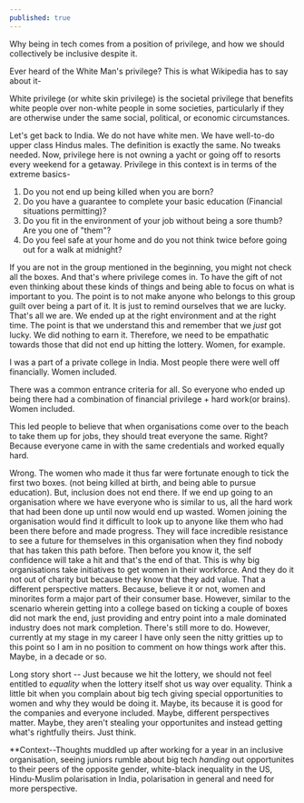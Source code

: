 ```yaml
---
published: true
---
```


Why being in tech comes from a position of privilege, and how we should collectively be inclusive despite it.

Ever heard of the White Man's privilege? This is what Wikipedia has to say about it-

White privilege (or white skin privilege) is the societal privilege that benefits white people over non-white people in some societies, particularly if they are otherwise under the same social, political, or economic circumstances.

Let's get back to India. We do not have white men. We have well-to-do upper class Hindus males. The definition is exactly the same. No tweaks needed.
Now, privilege here is not owning a yacht or going off to resorts every weekend for a getaway. Privilege in this context is in terms of the extreme basics-

1. Do you not end up being killed when you are born?
2. Do you have a guarantee to complete your basic education (Financial situations permitting)?
3. Do you fit in the environment of your job without being a sore thumb? Are you one of "them"?
4. Do you feel safe at your home and do you not think twice before going out for a walk at midnight?

If you are not in the group mentioned in the beginning, you might not check all the boxes. And that's where privilege comes in. To have the gift of not even thinking
about these kinds of things and being able to focus on what is important to you.
The point is to not make anyone who belongs to this group guilt over being a part of it. It is just to remind ourselves that we are lucky. That's all we are. We ended up at the right environment and
at the right time. The point is that we understand this and remember that we *just* got lucky. We did nothing to earn it. Therefore, we need to be empathatic towards
those that did not end up hitting the lottery. Women, for example.

I was a part of a private college in India. Most people there were well off financially. Women included. 

There was a common entrance criteria for all. So everyone
who ended up being there had a combination of financial privilege + hard work(or brains). Women included.
 
This led people to believe that when organisations come
over to the beach to take them up for jobs, they should treat everyone the same. Right? Because everyone came in with the same credentials and worked equally hard.


Wrong. The women who made it thus far were fortunate enough to tick the first two boxes. (not being killed at birth, and being able to pursue education). But, 
inclusion does not end there. If we end up going to an organisation where we have everyone who is similar to us, all the hard work that had been done up until now 
would end up wasted. Women joining the organisation would find it difficult to look up to anyone like them who had been there before and made progress. They will
face incredible resistance to see a future for themselves in this organisation when they find nobody that has taken this path before. Then before you know it, the 
self confidence will take a hit and that's the end of that. This is why big organisations take initiatives to get women in their workforce. And they do it not out
of charity but because they know that they add value. That a different perspective matters. Because, believe it or not, women and minorites form a major part 
of their consumer base. However, similar to the scenario wherein getting into a college based on ticking a couple of boxes did not mark the end, just providing
and entry point into a male dominated industry does not mark completion. There's still more to do. However, currently at my stage in my career I have only seen
the nitty gritties up to this point so I am in no position to comment on how things work after this. Maybe, in a decade or so.

Long story short -- Just because we hit the lottery, we should not feel entitled to *equality* when the lottery itself shot us way over equality. Think a little
bit when you complain about big tech giving special opportunities to women and why they would be doing it. Maybe, its because it is good for the companies and
everyone included. Maybe, different perspectives matter. Maybe, they aren't stealing your opportunites and instead getting what's rightfully theirs. Just think.
 
 
 **Context--Thoughts muddled up after working for a year in an inclusive organisation, seeing juniors rumble about big tech *handing*
 out opportunites to their peers of the opposite gender, white-black inequality in the US, Hindu-Muslim polarisation in India, polarisation in general and need for more
 perspective.
